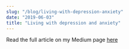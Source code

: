 ```yaml
---
slug: "/blog/living-with-depression-anxiety"
date: "2019-06-03"
title: "Living with depression and anxiety"
---
```

Read the full article on my Medium page [here](https://medium.com/@DaniSubject/living-with-depression-and-anxiety-part-one-of-many-f6aed8ca1453)